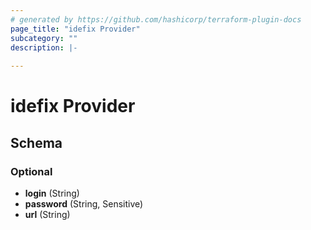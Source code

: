 ```yaml
---
# generated by https://github.com/hashicorp/terraform-plugin-docs
page_title: "idefix Provider"
subcategory: ""
description: |-
  
---
```


# idefix Provider





<!-- schema generated by tfplugindocs -->
## Schema

### Optional

- **login** (String)
- **password** (String, Sensitive)
- **url** (String)
